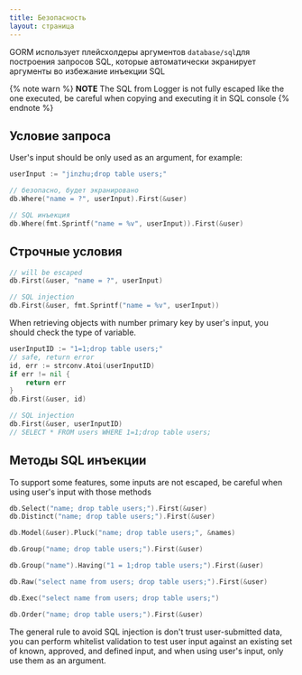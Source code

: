 ```yaml
---
title: Безопасность
layout: страница
---
```


GORM использует плейсхолдеры аргументов `database/sql`для построения запросов SQL, которые автоматически экранирует аргументы во избежание инъекции SQL

{% note warn %}
**NOTE** The SQL from Logger is not fully escaped like the one executed, be careful when copying and executing it in SQL console
{% endnote %}

## Условие запроса

User's input should be only used as an argument, for example:

```go
userInput := "jinzhu;drop table users;"

// безопасно, будет экранировано
db.Where("name = ?", userInput).First(&user)

// SQL инъекция
db.Where(fmt.Sprintf("name = %v", userInput)).First(&user)
```

## Строчные условия

```go
// will be escaped
db.First(&user, "name = ?", userInput)

// SQL injection
db.First(&user, fmt.Sprintf("name = %v", userInput))
```

When retrieving objects with number primary key by user's input, you should check the type of variable.

```go
userInputID := "1=1;drop table users;"
// safe, return error
id, err := strconv.Atoi(userInputID)
if err != nil {
    return err
}
db.First(&user, id)

// SQL injection
db.First(&user, userInputID)
// SELECT * FROM users WHERE 1=1;drop table users;
```

## Методы SQL инъекции

To support some features, some inputs are not escaped, be careful when using user's input with those methods

```go
db.Select("name; drop table users;").First(&user)
db.Distinct("name; drop table users;").First(&user)

db.Model(&user).Pluck("name; drop table users;", &names)

db.Group("name; drop table users;").First(&user)

db.Group("name").Having("1 = 1;drop table users;").First(&user)

db.Raw("select name from users; drop table users;").First(&user)

db.Exec("select name from users; drop table users;")

db.Order("name; drop table users;").First(&user)
```

The general rule to avoid SQL injection is don't trust user-submitted data, you can perform whitelist validation to test user input against an existing set of known, approved, and defined input, and when using user's input, only use them as an argument.
